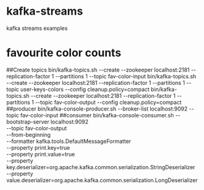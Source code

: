 # kafka-streams
 kafka streams examples

# favourite color counts
 ##Create topics
	bin/kafka-topics.sh --create --zookeeper localhost:2181 --replication-factor 1 --partitions 1 --topic fav-color-input
	bin/kafka-topics.sh --create --zookeeper localhost:2181 --replication-factor 1 --partitions 1 --topic user-keys-colors --config cleanup.policy=compact
	bin/kafka-topics.sh --create --zookeeper localhost:2181 --replication-factor 1 --partitions 1 --topic fav-color-output --config cleanup.policy=compact
	##producer
	bin/kafka-console-producer.sh --broker-list localhost:9092 --topic fav-color-input
 ##consumer
	bin/kafka-console-consumer.sh --bootstrap-server localhost:9092 \
    --topic fav-color-output \
    --from-beginning \
    --formatter kafka.tools.DefaultMessageFormatter \
    --property print.key=true \
    --property print.value=true \
    --property key.deserializer=org.apache.kafka.common.serialization.StringDeserializer \
    --property value.deserializer=org.apache.kafka.common.serialization.LongDeserializer
